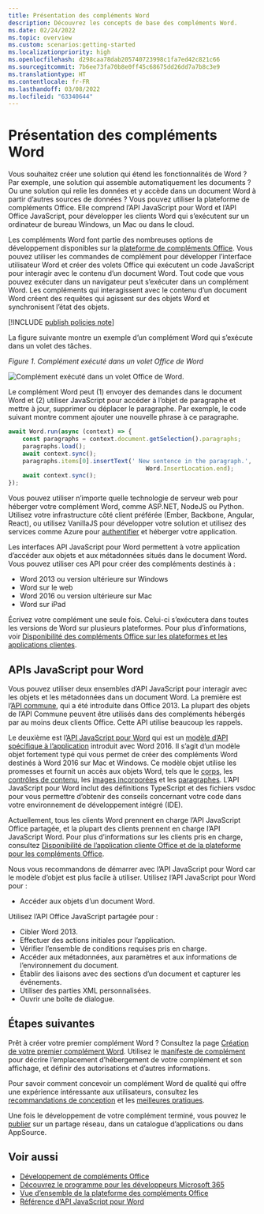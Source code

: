 ```yaml
---
title: Présentation des compléments Word
description: Découvrez les concepts de base des compléments Word.
ms.date: 02/24/2022
ms.topic: overview
ms.custom: scenarios:getting-started
ms.localizationpriority: high
ms.openlocfilehash: d298caa78dab205740723998c1fa7ed42c821c66
ms.sourcegitcommit: 7b6ee73fa70b8e0ff45c68675dd26dd7a7b8c3e9
ms.translationtype: HT
ms.contentlocale: fr-FR
ms.lasthandoff: 03/08/2022
ms.locfileid: "63340644"
---
```

# <a name="word-add-ins-overview"></a>Présentation des compléments Word

Vous souhaitez créer une solution qui étend les fonctionnalités de Word ? Par exemple, une solution qui assemble automatiquement les documents ? Ou une solution qui relie les données et y accède dans un document Word à partir d’autres sources de données ? Vous pouvez utiliser la plateforme de compléments Office. Elle comprend l’API JavaScript pour Word et l’API Office JavaScript, pour développer les clients Word qui s’exécutent sur un ordinateur de bureau Windows, un Mac ou dans le cloud.

Les compléments Word font partie des nombreuses options de développement disponibles sur la [plateforme de compléments Office](../overview/office-add-ins.md). Vous pouvez utiliser les commandes de complément pour développer l’interface utilisateur Word et créer des volets Office qui exécutent un code JavaScript pour interagir avec le contenu d’un document Word. Tout code que vous pouvez exécuter dans un navigateur peut s’exécuter dans un complément Word. Les compléments qui interagissent avec le contenu d’un document Word créent des requêtes qui agissent sur des objets Word et synchronisent l’état des objets.

[!INCLUDE [publish policies note](../includes/note-publish-policies.md)]

La figure suivante montre un exemple d’un complément Word qui s’exécute dans un volet des tâches.

*Figure 1. Complément exécuté dans un volet Office de Word*

![Complément exécuté dans un volet Office de Word.](../images/word-add-in-show-host-client.png)

Le complément Word peut (1) envoyer des demandes dans le document Word et (2) utiliser JavaScript pour accéder à l’objet de paragraphe et mettre à jour, supprimer ou déplacer le paragraphe. Par exemple, le code suivant montre comment ajouter une nouvelle phrase à ce paragraphe.

```js
await Word.run(async (context) => {
    const paragraphs = context.document.getSelection().paragraphs;
    paragraphs.load();
    await context.sync();
    paragraphs.items[0].insertText(' New sentence in the paragraph.',
                                       Word.InsertLocation.end);
    await context.sync();
});

```

Vous pouvez utiliser n’importe quelle technologie de serveur web pour héberger votre complément Word, comme ASP.NET, NodeJS ou Python. Utilisez votre infrastructure côté client préférée (Ember, Backbone, Angular, React), ou utilisez VanillaJS pour développer votre solution et utilisez des services comme Azure pour [authentifier](../develop/overview-authn-authz.md) et héberger votre application.

Les interfaces API JavaScript pour Word permettent à votre application d’accéder aux objets et aux métadonnées situés dans le document Word. Vous pouvez utiliser ces API pour créer des compléments destinés à :

* Word 2013 ou version ultérieure sur Windows
* Word sur le web
* Word 2016 ou version ultérieure sur Mac
* Word sur iPad

Écrivez votre complément une seule fois. Celui-ci s’exécutera dans toutes les versions de Word sur plusieurs plateformes. Pour plus d’informations, voir [Disponibilité des compléments Office sur les plateformes et les applications clientes](../overview/office-add-in-availability.md).

## <a name="javascript-apis-for-word"></a>APIs JavaScript pour Word

Vous pouvez utiliser deux ensembles d’API JavaScript pour interagir avec les objets et les métadonnées dans un document Word. La première est l’[API commune](/javascript/api/office), qui a été introduite dans Office 2013. La plupart des objets de l’API Commune peuvent être utilisés dans des compléments hébergés par au moins deux clients Office. Cette API utilise beaucoup les rappels.

Le deuxième est l’[API JavaScript pour Word](/javascript/api/word) qui est un [modèle d’API spécifique à l’application](../develop/application-specific-api-model.md) introduit avec Word 2016. Il s’agit d’un modèle objet fortement typé qui vous permet de créer des compléments Word destinés à Word 2016 sur Mac et Windows. Ce modèle objet utilise les promesses et fournit un accès aux objets Word, tels que le [corps](/javascript/api/word/word.body), les [contrôles de contenu](/javascript/api/word/word.contentcontrol), les [images incorporées](/javascript/api/word/word.inlinepicture) et les [paragraphes](/javascript/api/word/word.paragraph). L’API JavaScript pour Word inclut des définitions TypeScript et des fichiers vsdoc pour vous permettre d’obtenir des conseils concernant votre code dans votre environnement de développement intégré (IDE).

Actuellement, tous les clients Word prennent en charge l’API JavaScript Office partagée, et la plupart des clients prennent en charge l’API JavaScript Word. Pour plus d’informations sur les clients pris en charge, consultez [Disponibilité de l’application cliente Office et de la plateforme pour les compléments Office](../overview/office-add-in-availability.md).

Nous vous recommandons de démarrer avec l’API JavaScript pour Word car le modèle d’objet est plus facile à utiliser. Utilisez l’API JavaScript pour Word pour :

* Accéder aux objets d’un document Word.

Utilisez l’API Office JavaScript partagée pour :

* Cibler Word 2013.
* Effectuer des actions initiales pour l’application.
* Vérifier l’ensemble de conditions requises pris en charge.
* Accéder aux métadonnées, aux paramètres et aux informations de l’environnement du document.
* Établir des liaisons avec des sections d’un document et capturer les événements.
* Utiliser des parties XML personnalisées.
* Ouvrir une boîte de dialogue.

## <a name="next-steps"></a>Étapes suivantes

Prêt à créer votre premier complément Word ? Consultez la page [Création de votre premier complément Word](../quickstarts/word-quickstart.md). Utilisez le [manifeste de complément](../develop/add-in-manifests.md) pour décrire l’emplacement d’hébergement de votre complément et son affichage, et définir des autorisations et d’autres informations.

Pour savoir comment concevoir un complément Word de qualité qui offre une expérience intéressante aux utilisateurs, consultez les [recommandations de conception](../design/add-in-design.md) et les [meilleures pratiques](../concepts/add-in-development-best-practices.md).

Une fois le développement de votre complément terminé, vous pouvez le [publier](../publish/publish.md) sur un partage réseau, dans un catalogue d’applications ou dans AppSource.

## <a name="see-also"></a>Voir aussi

* [Développement de compléments Office](../develop/develop-overview.md)
* [Découvrez le programme pour les développeurs Microsoft 365](https://developer.microsoft.com/microsoft-365/dev-program)
* [Vue d’ensemble de la plateforme des compléments Office](../overview/office-add-ins.md)
* [Référence d’API JavaScript pour Word](../reference/overview/word-add-ins-reference-overview.md)
